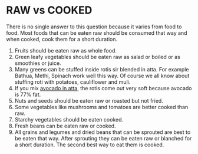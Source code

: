 # RAW vs COOKED

There is no single answer to this question because it varies from food to food. Most foods that can be eaten raw should be consumed that way and when cooked, cook them for a short duration. 
1. Fruits should be eaten raw as whole food. 
2. Green leafy vegetables should be eaten raw as salad or boiled or as smoothies or juice. 
3. Many greens can be stuffed inside rotis sir blended in atta. For example Bathua, Methi, Spinach work well this way. Of course we all know about stuffing roti with potatoes, cauliflower and muli. 
4. If you mix [avocado in atta](https://www.indianveggiedelight.com/avocado-paratha/), the rotis come out very soft because avocado is 77% fat. 
5. Nuts and seeds should be eaten raw or roasted but not fried. 
6. Some vegetables like mushrooms and tomatoes are better cooked than raw. 
7. Starchy vegetables should be eaten cooked.
8. Fresh beans can be eaten raw or cooked. 
9. All grains and legumes and dried beans that can be sprouted are best to be eaten that way. After sprouting they can be eaten raw or blanched for a short duration. The second best way to eat them is cooked.
